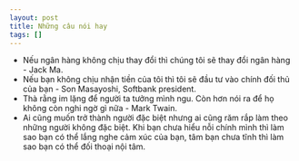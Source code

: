 ```yaml
---
layout: post
title: Những câu nói hay
tags: []
---
```

* Nếu ngân hàng không chịu thay đổi thì chúng tôi sẽ thay đổi ngân hàng - Jack Ma.
* Nếu bạn không chịu nhận tiền của tôi thì tôi sẽ đầu tư vào chính đối thủ của bạn - Son Masayoshi, Softbank president.
* Thà rằng im lặng để người ta tưởng mình ngu. Còn hơn nói ra để họ không còn nghi ngờ gì nữa - Mark Twain.
* Ai cũng muốn trở thành người đặc biệt nhưng ai cũng răm rắp làm theo những người không đặc biệt. Khi bạn chưa hiểu nỗi chính mình thì làm sao bạn có thể lắng nghe cảm xúc của bạn, tâm bạn chưa tĩnh thì làm sao bạn có thể đối thoại nội tâm.